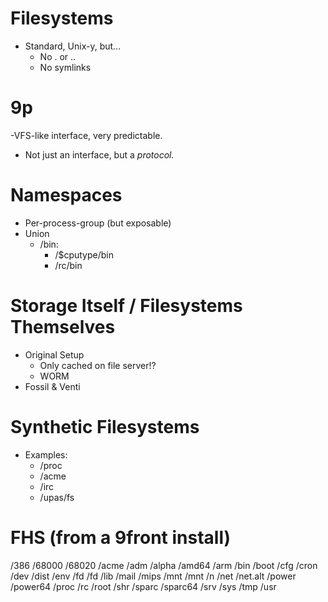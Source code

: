 # Filesystems

- Standard, Unix-y, but...
	- No . or ..
	- No symlinks


# 9p

-VFS-like interface, very predictable.
- Not just an interface, but a *protocol.*


# Namespaces

- Per-process-group (but exposable)
- Union
	- /bin:
		- /$cputype/bin
		- /rc/bin


# Storage Itself / Filesystems Themselves

- Original Setup
	- Only cached on file server!?
	- WORM
- Fossil & Venti

# Synthetic Filesystems

- Examples:
	- /proc
	- /acme
	- /irc
	- /upas/fs


# FHS (from a 9front install)

/386
/68000
/68020
/acme
/adm
/alpha
/amd64
/arm
/bin
/boot
/cfg
/cron
/dev
/dist
/env
/fd
/fd
/lib
/mail
/mips
/mnt
/mnt
/n
/net
/net.alt
/power
/power64
/proc
/rc
/root
/shr
/sparc
/sparc64
/srv
/sys
/tmp
/usr
